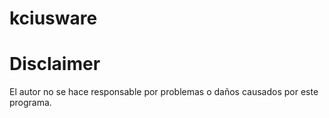 # kciusware
# Disclaimer
El autor no se hace responsable por problemas o daños causados por este programa.
